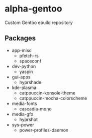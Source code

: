 # alpha-gentoo

Custom Gentoo ebuild repository

## Packages

- app-misc
  - pfetch-rs
  - spaceconf
- dev-python
  - yaspin
- gui-apps
  - hyprshade
- kde-plasma
  - catppuccin-konsole-theme
  - catppuccin-mocha-colorscheme
- media-fonts
  - cascadia-mono
- media-gfx
  - hyprshot
- sys-power
  - power-profiles-daemon
